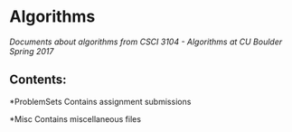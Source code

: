 # Algorithms
*Documents about algorithms from CSCI 3104 - Algorithms at CU Boulder Spring 2017*

## Contents:
*ProblemSets
   Contains assignment submissions
   
*Misc
   Contains miscellaneous files
   


